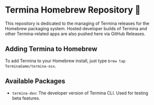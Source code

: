 # Termina Homebrew Repository 🍺
This repository is dedicated to the managing of Termina releases for the Homebrew packaging system. Hosted developer builds of Termina and other Termina-related apps are also pushed here via GitHub Releases.

## Adding Termina to Homebrew
To add Termina to your Homebrew install, just type `brew tap TerminaGame/termina-osx`.

## Available Packages

- `termina-dev`: The developer version of Termina CLI. Used for testing beta features.
